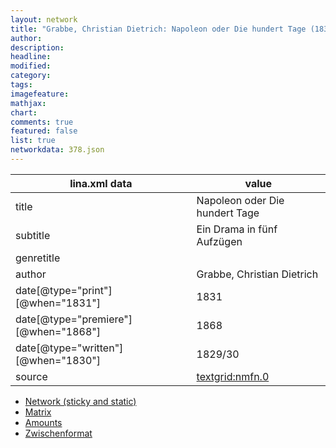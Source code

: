 ```yaml
---
layout: network
title: "Grabbe, Christian Dietrich: Napoleon oder Die hundert Tage (1830)"
author:
description:
headline:
modified:
category:
tags:
imagefeature: 
mathjax: 
chart: 
comments: true
featured: false
list: true
networkdata: 378.json
---
```

lina.xml data  | value
------------- | -------------
title|Napoleon oder Die hundert Tage
subtitle|Ein Drama in fünf Aufzügen
genretitle|
author|Grabbe, Christian Dietrich
date[@type="print"][@when="1831"]|1831
date[@type="premiere"][@when="1868"]|1868
date[@type="written"][@when="1830"]|1829/30
source|[textgrid:nmfn.0](https://textgridlab.org/1.0/tgcrud-public/rest/textgrid:nmfn.0/data)



* [Network (sticky and static)](/network378)
* [Matrix](/matrix378)
* [Amounts](/amounts378)
* [Zwischenformat](/lina378 )
